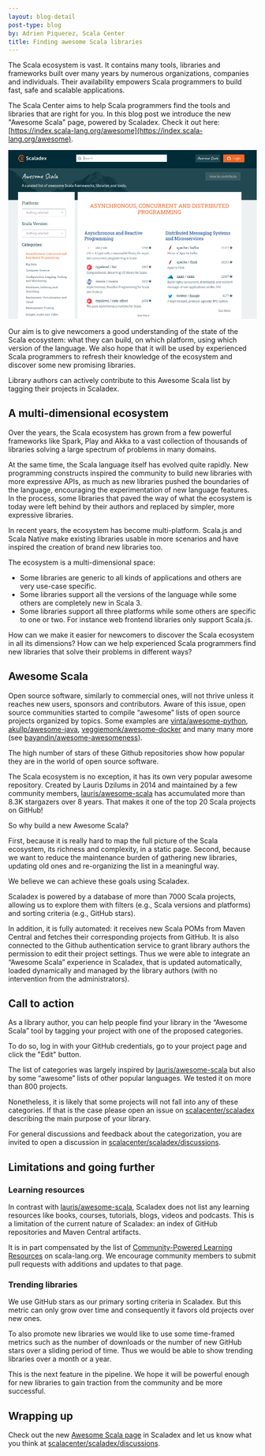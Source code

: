 ```yaml
---
layout: blog-detail
post-type: blog
by: Adrien Piquerez, Scala Center
title: Finding awesome Scala libraries
---
```


The Scala ecosystem is vast. It contains many tools, libraries and frameworks built over many years by numerous organizations, companies and individuals.
Their availability empowers Scala programmers to build fast, safe and scalable applications.

The Scala Center aims to help Scala programmers find the tools and libraries that are right for you. In this blog post we introduce the new "Awesome Scala" page, powered by Scaladex.
Check it out here: [https://index.scala-lang.org/awesome](https://index.scala-lang.org/awesome).

![Awesome Scala](/resources/img/blog/scaladex/awesome-scala.png)

Our aim is to give newcomers a good understanding of the state of the Scala ecosystem: what they can build, on which platform, using which version of the language.
We also hope that it will be used by experienced Scala programmers to refresh their knowledge of the ecosystem and discover some new promising libraries.

Library authors can actively contribute to this Awesome Scala list by tagging their projects in Scaladex.

## A multi-dimensional ecosystem

Over the years, the Scala ecosystem has grown from a few powerful frameworks like Spark, Play and Akka to a vast collection of thousands of libraries solving a large spectrum of problems in many domains.

At the same time, the Scala language itself has evolved quite rapidly.
New programming constructs inspired the community to build new libraries with more expressive APIs, as much as new libraries pushed the boundaries of the language, encouraging the experimentation of new language features.
In the process, some libraries that paved the way of what the ecosystem is today were left behind by their authors and replaced by simpler, more expressive libraries. 

In recent years, the ecosystem has become multi-platform.
Scala.js and Scala Native make existing libraries usable in more scenarios and have inspired the creation of brand new libraries too.

The ecosystem is a multi-dimensional space:
- Some libraries are generic to all kinds of applications and others are very use-case specific.
- Some libraries support all the versions of the language while some others are completely new in Scala 3.
- Some libraries support all three platforms while some others are specific to one or two. For instance web frontend libraries only support Scala.js.

How can we make it easier for newcomers to discover the Scala ecosystem in all its dimensions?
How can we help experienced Scala programmers find new libraries that solve their problems in different ways?

## Awesome Scala

Open source software, similarly to commercial ones, will not thrive unless it reaches new users, sponsors and contributors.
Aware of this issue, open source communities started to compile “awesome” lists of open source projects organized by topics.
Some examples are [vinta/awesome-python](https://github.com/vinta/awesome-python), [akullp/awesome-java](https://github.com/akullpp/awesome-java), [veggiemonk/awesome-docker](https://github.com/veggiemonk/awesome-docker) and many many more (see [bayandin/awesome-awesomeness](http://bayandin/awesome-awesomeness)).

The high number of stars of these Github repositories show how popular they are in the world of open source software.

The Scala ecosystem is no exception, it has its own very popular awesome repository.
Created by Lauris Dzilums in 2014 and maintained by a few community members, [lauris/awesome-scala](https://github.com/lauris/awesome-scala) has accumulated more than 8.3K stargazers over 8 years.
That makes it one of the top 20 Scala projects on GitHub!

So why build a new Awesome Scala?

First, because it is really hard to map the full picture of the Scala ecosystem, its richness and complexity, in a static page.
Second, because we want to reduce the maintenance burden of gathering new libraries, updating old ones and re-organizing the list in a meaningful way.

We believe we can achieve these goals using Scaladex.

Scaladex is powered by a database of more than 7000 Scala projects, allowing us to explore them with filters (e.g., Scala versions and platforms) and sorting criteria (e.g., GitHub stars).

In addition, it is fully automated: it receives new Scala POMs from Maven Central and fetches their corresponding projects from GitHub.
It is also connected to the Github authentication service to grant library authors the permission to edit their project settings.
Thus we were able to integrate an “Awesome Scala” experience in Scaladex, that is updated automatically, loaded dynamically and managed by the library authors (with no intervention from the administrators).

## Call to action

As a library author, you can help people find your library in the “Awesome Scala” tool by tagging your project with one of the proposed categories.

To do so, log in with your GitHub credentials, go to your project page and click the "Edit" button.

The list of categories was largely inspired by [lauris/awesome-scala](https://github.com/lauris/awesome-scala) but also by some “awesome” lists of other popular languages.
We tested it on more than 800 projects.

Nonetheless, it is likely that some projects will not fall into any of these categories.
If that is the case please open an issue on [scalacenter/scaladex](https://github.com/scalacenter/scaladex/issues) describing the main purpose of your library.

For general discussions and feedback about the categorization, you are invited to open a discussion in [scalacenter/scaladex/discussions](https://github.com/scalacenter/scaladex/discussions).

## Limitations and going further

### Learning resources

In contrast with [lauris/awesome-scala](https://github.com/lauris/awesome-scala), Scaladex does not list any learning resources like books, courses, tutorials, blogs, videos and podcasts.
This is a limitation of the current nature of Scaladex: an index of GitHub repositories and Maven Central artifacts.

It is in part compensated by the list of [Community-Powered Learning Resources](https://scala-lang.org/community/#community-powered-learning-resources) on scala-lang.org.
We encourage community members to submit pull requests with additions and updates to that page.

### Trending libraries

We use GitHub stars as our primary sorting criteria in Scaladex.
But this metric can only grow over time and consequently it favors old projects over new ones.

To also promote new libraries we would like to use some time-framed metrics such as the number of downloads or the number of new GitHub stars over a sliding period of time.
Thus we would be able to show trending libraries over a month or a year.

This is the next feature in the pipeline.
We hope it will be powerful enough for new libraries to gain traction from the community and be more successful.

## Wrapping up

Check out the new [Awesome Scala page](https://index.scala-lang.org/awesome) in Scaladex and let us know what you think at [scalacenter/scaladex/discussions](https://github.com/scalacenter/scaladex/discussions).
